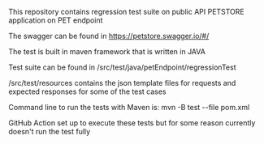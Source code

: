 This repository contains regression test suite on public API PETSTORE application on PET endpoint

The swagger can be found in https://petstore.swagger.io/#/

The test is built in maven framework that is written in JAVA

Test suite can be found in /src/test/java/petEndpoint/regressionTest

/src/test/resources contains the json template files for requests and expected responses for some of the test cases

Command line to run the tests with Maven is:
mvn -B test --file pom.xml

GitHub Action set up to execute these tests but for some reason currently doesn't run the test fully
